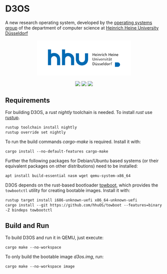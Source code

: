 # D3OS
A new research operating system, developed by the [operating systems group](https://www.cs.hhu.de/en/research-groups/operating-systems.html) of the department of computer science at [Heinrich Heine University Düsseldorf](https://www.hhu.de)

<p align="center">
  <a href="https://www.uni-duesseldorf.de/home/en/home.html"><img src="media/hhu.svg" width=300></a>
</p>

<p align="center">
  <a href="https://github.com/hhu-bsinfo/D3OS/actions/workflows/build.yml"><img src="https://github.com/hhu-bsinfo/D3OS/actions/workflows/build.yml/badge.svg"></a>
  <img src="https://img.shields.io/badge/Rust-2021-blue.svg">
  <img src="https://img.shields.io/badge/license-GPLv3-orange.svg">
</p>

## Requirements

For building D3OS, a _rust nightly_ toolchain is needed. To install _rust_ use [rustup](https://rustup.rs/).

```
rustup toolchain install nightly
rustup override set nightly
```

To run the build commands _cargo-make_ is required. Install it with:

```
cargo install --no-default-features cargo-make
```

Further the following packages for Debian/Ubuntu based systems (or their equivalent packages on other distributions) need to be installed:

```
apt install build-essential nasm wget qemu-system-x86_64
```

D3OS depends on the rust-based bootloader [towboot](https://github.com/hhuOS/towboot), which provides the `towbootctl` utility for creating bootable images. Install it with: 

```
rustup target install i686-unknown-uefi x86_64-unknown-uefi
cargo install --git https://github.com/hhuOS/towboot --features=binary -Z bindeps towbootctl
```

## Build and Run

To build D3OS and run it in QEMU, just execute: 

```
cargo make --no-workspace
```

To only build the bootable image _d3os.img_, run:

```
cargo make --no-workspace image
```
